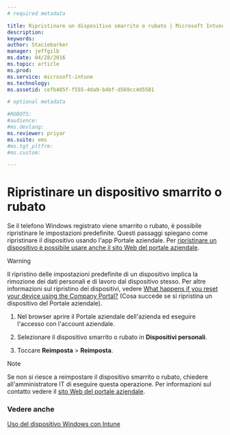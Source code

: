 ```yaml
---
# required metadata

title: Ripristinare un dispositivo smarrito o rubato | Microsoft Intune
description:
keywords:
author: Staciebarker
manager: jeffgilb
ms.date: 04/28/2016
ms.topic: article
ms.prod:
ms.service: microsoft-intune
ms.technology:
ms.assetid: cefb485f-f555-4da9-b4bf-d569cc4d5581

# optional metadata

#ROBOTS:
#audience:
#ms.devlang:
ms.reviewer: priyar
ms.suite: ems
#ms.tgt_pltfrm:
#ms.custom:

---
```



# Ripristinare un dispositivo smarrito o rubato

Se il telefono Windows registrato viene smarrito o rubato, è possibile ripristinare le impostazioni predefinite. Questi passaggi spiegano come ripristinare il dispositivo usando l'app Portale aziendale. Per [ripristinare un dispositivo è possibile usare anche il sito Web del portale aziendale](reset-your-device-cpwebsite.md).


> [!WARNING]
> Il ripristino delle impostazioni predefinite di un dispositivo implica la rimozione dei dati personali e di lavoro dal dispositivo stesso. Per altre informazioni sul ripristino dei dispositivi, vedere [What happens if you reset your device using the Company Portal?](what-happens-if-you-reset-your-device-using-the-company-portal-windows.md) (Cosa succede se si ripristina un dispositivo del Portale aziendale).

1.  Nel browser aprire il Portale aziendale dell'azienda ed eseguire l'accesso con l'account aziendale.

2.  Selezionare il dispositivo smarrito o rubato in **Dispositivi personali**.

3.  Toccare **Reimposta** &gt; **Reimposta**.

> [!NOTE]
> Se non si riesce a reimpostare il dispositivo smarrito o rubato, chiedere all'amministratore IT di eseguire questa operazione. Per informazioni sul contatto vedere il [sito Web del portale aziendale](http://portal.manage.microsoft.com).

### Vedere anche
[Uso del dispositivo Windows con Intune](using-your-windows-device-with-intune.md)

<!--HONumber=Jun16_HO2-->


